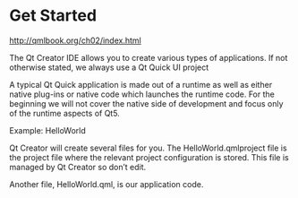 
# Get Started

http://qmlbook.org/ch02/index.html


The Qt Creator IDE allows you to create various types of applications. If not
otherwise stated, we always use a Qt Quick UI project

A typical Qt Quick application is made out of a runtime as well as either native
plug-ins or native code which launches the runtime code. For the beginning we
will not cover the native side of development and focus only of the runtime
aspects of Qt5.


Example: HelloWorld

Qt Creator will create several files for you. The HelloWorld.qmlproject file is
the project file where the relevant project configuration is stored. This file
is managed by Qt Creator so don’t edit.

Another file, HelloWorld.qml, is our application code.


